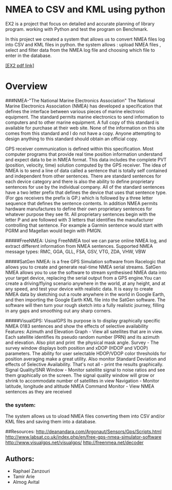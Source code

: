 # NMEA to CSV and KML using python
EX2 is a project that focus on detailed and accurate planning of library program.  working with Python and test the program on Benchmark.

In this project we created a system that allows us to convert NMEA files log into CSV and KML files in python.
the system allows :
upload NMEA files , select and filter data from the NMEA log file and choosing which file to enter in the database.

[[EX2 pdf link]](http://moodlearn.ariel.ac.il/pluginfile.php/1003605/mod_assign/introattachment/0/Ex2_V0.0.pdf?forcedownload=1)
# Overview

###NMEA-"The National Marine Electronics Association"
The National Marine Electronics Association (NMEA) has developed a specification that defines the interface between various pieces of marine electronic equipment. The standard permits marine electronics to send information to computers and to other marine equipment. A full copy of this standard is available for purchase at their web site. None of the information on this site comes from this standard and I do not have a copy. Anyone attempting to design anything to this standard should obtain an official copy.

GPS receiver communication is defined within this specification. Most computer programs that provide real time position information understand and expect data to be in NMEA format. This data includes the complete PVT (position, velocity, time) solution computed by the GPS receiver. The idea of NMEA is to send a line of data called a sentence that is totally self contained and independent from other sentences. There are standard sentences for each device category and there is also the ability to define proprietary sentences for use by the individual company. All of the standard sentences have a two letter prefix that defines the device that uses that sentence type. (For gps receivers the prefix is GP.) which is followed by a three letter sequence that defines the sentence contents. In addition NMEA permits hardware manufactures to define their own proprietary sentences for whatever purpose they see fit. All proprietary sentences begin with the letter P and are followed with 3 letters that identifies the manufacturer controlling that sentence. For example a Garmin sentence would start with PGRM and Magellan would begin with PMGN.



#####FreeNMEA:
Using FreeNMEA tool we can parse online NMEA log, and extract different information from NMEA sentences. 
Supported NMEA message types: RMC, GGA, GLL, FSA, GSV, VTG, ZDA, VHW, VBW


#####SatGen NMEA:
is a free GPS Simulation software from Racelogic that allows you to create and generate real-time NMEA serial streams.
SatGen NMEA allows you to use the software to stream synthesised NMEA data into your target device, replacing the serial output from a GPS engine.You can create a driving/flying scenario anywhere in the world, at any height, and at any speed, and test your device with realistic data.
It is easy to create NMEA data by sketching out a route anywhere in the world in Google Earth, and then importing the Google Earth KML file into the SatGen software. The software will then turn your rough sketch into a fully realistic journey, filling in any gaps and smoothing out any sharp corners.


#####VisualGPS:
VisualGPS Its purpose is to display graphically specific NMEA 0183 sentences and show the effects of selective availability 
Features:
           Azimuth and Elevation Graph - View all satellites that are in view. Each satellite identifies its pseudo random number (PRN) and its azimuth and elevation. Also plot and print  the physical mask angle.
           Survey - The survey window displays both position and xDOP (HDOP and VDOP) parameters. The ability for user selectable HDOP/VDOP color thresholds for position averaging make a great utility. Also monitor Standard Deviation and effects of Selective Availability. That's not all - print the results graphically.
           Signal Quality/SNR Window - Monitor satellite signal to noise ratios and see them graphically on the screen. The signal quality window will grow or shrink to accommodate number of satellites in view
           Navigation - Monitor latitude, longitude and altitude
		NMEA Command Monitor - View NMEA sentences as they are received

### the system:
The system allows us to uload NMEA files converting them into CSV and/or KML files and saving them into a database.

##Resources:
http://deanandara.com/Argonaut/Sensors/Gps/Scripts.html
http://www.labsat.co.uk/index.php/en/free-gps-nmea-simulator-software
http://www.visualgps.net/visualgps/
http://freenmea.net/decoder

## Authors:
* Raphael Zanzouri
* Tamir Arie
* Almog Avital

